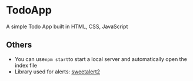 # TodoApp
A simple Todo App built in HTML, CSS, JavaScript

## Others
* You can use```npm start```to start a local server and automatically open the index file
* Library used for alerts: [sweetalert2](https://sweetalert2.github.io/)
